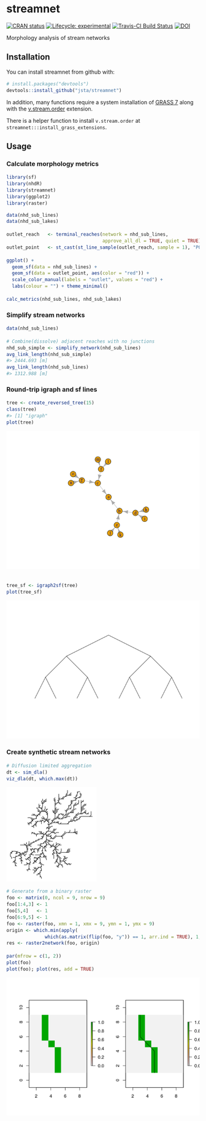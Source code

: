 
<!-- README.md is generated from README.Rmd. Please edit that file -->

# streamnet

[![CRAN
status](https://www.r-pkg.org/badges/version/streamnet)](https://cran.r-project.org/package=streamnet)
[![Lifecycle:
experimental](https://img.shields.io/badge/lifecycle-experimental-orange.svg)](https://www.tidyverse.org/lifecycle/#experimental)
[![Travis-CI Build
Status](https://travis-ci.org/jsta/streamnet.svg?branch=master)](https://travis-ci.org/jsta/streamnet)
[![DOI](https://zenodo.org/badge/104792308.svg)](https://zenodo.org/badge/latestdoi/104792308)

Morphology analysis of stream networks

## Installation

You can install streamnet from github with:

``` r
# install.packages("devtools")
devtools::install_github("jsta/streamnet")
```

In addition, many functions require a system installation of
[GRASS 7](https://grass.osgeo.org/) along with the
[v.stream.order](https://grass.osgeo.org/grass74/manuals/addons/v.stream.order.html)
extension.

There is a helper function to install `v.stream.order` at
`streamnet:::install_grass_extensions`.

## Usage

### Calculate morphology metrics

``` r
library(sf)
library(nhdR)
library(streamnet)
library(ggplot2)
library(raster)
```

``` r
data(nhd_sub_lines)
data(nhd_sub_lakes)

outlet_reach   <- terminal_reaches(network = nhd_sub_lines, 
                                   approve_all_dl = TRUE, quiet = TRUE)
outlet_point   <- st_cast(st_line_sample(outlet_reach, sample = 1), "POINT")

ggplot() +
  geom_sf(data = nhd_sub_lines) +
  geom_sf(data = outlet_point, aes(color = "red")) +
  scale_color_manual(labels = "outlet", values = "red") +
  labs(colour = "") + theme_minimal()

calc_metrics(nhd_sub_lines, nhd_sub_lakes)
```

### Simplify stream networks

``` r
data(nhd_sub_lines)

# Combine(dissolve) adjacent reaches with no junctions
nhd_sub_simple <- simplify_network(nhd_sub_lines)
avg_link_length(nhd_sub_simple)
#> 2444.693 [m]
avg_link_length(nhd_sub_lines)
#> 1312.988 [m]
```

### Round-trip igraph and sf lines

``` r
tree <- create_reversed_tree(15)
class(tree)
#> [1] "igraph"
plot(tree)
```

![](inst/images/igraph_v_sf-1.png)<!-- -->

``` r

tree_sf <- igraph2sf(tree)
plot(tree_sf)
```

![](inst/images/igraph_v_sf-2.png)<!-- -->

### Create synthetic stream networks

``` r
# Diffusion limited aggregation
dt <- sim_dla()
viz_dla(dt, which.max(dt))
```

![](inst/images/show_dla.png)<!-- -->

``` r
# Generate from a binary raster
foo <- matrix(0, ncol = 9, nrow = 9)
foo[1:4,3] <- 1
foo[5,4]   <- 1
foo[6:9,5] <- 1
foo <- raster(foo, xmn = 1, xmx = 9, ymn = 1, ymx = 9)
origin <- which.min(apply(
              which(as.matrix(flip(foo, "y")) == 1, arr.ind = TRUE), 1, sum))
res <- raster2network(foo, origin)

par(mfrow = c(1, 2))
plot(foo)
plot(foo); plot(res, add = TRUE)
```

![](inst/images/viz_bin_raster-1.png)<!-- -->
